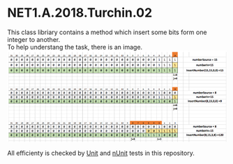 # NET1.A.2018.Turchin.02

This class libriary contains a method which insert some bits form one integer to another.  
To help understang the task, there is an image.  
![Example][logo]  

All efficienty is checked by [Unit][1] and [nUnit][2] tests in this repository. 

[logo]: https://github.com/TurchinAlexander/.Net-Course-Training/blob/master/NET1.A.2018.Turchin.02/Scheme.png
[1]: https://github.com/TurchinAlexander/.Net-Course-Training/tree/master/NET1.A.2018.Turchin.02/WorkWithBits.Tests
[2]: https://github.com/TurchinAlexander/.Net-Course-Training/tree/master/NET1.A.2018.Turchin.02/WorkWithBits.NUnit